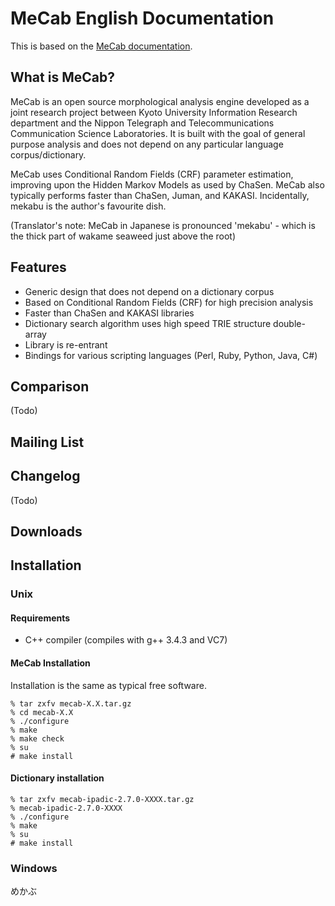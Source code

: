 MeCab English Documentation
===========================

This is based on the [MeCab documentation](http://mecab.googlecode.com/svn/trunk/mecab/doc/index.html).

What is MeCab?
--------------

MeCab is an open source morphological analysis engine developed as a joint research
project between Kyoto University Information Research
department and the Nippon Telegraph and Telecommunications Communication Science
Laboratories. It is built with the goal of general purpose analysis and
does not depend on any particular language corpus/dictionary. 

MeCab uses Conditional Random Fields (CRF) parameter estimation, improving upon
the Hidden Markov Models as used by ChaSen. MeCab also typically performs faster
than ChaSen, Juman, and KAKASI. Incidentally, mekabu is the author's favourite dish.

(Translator's note: MeCab in Japanese is pronounced 'mekabu' - which is the thick
part of wakame seaweed just above the root)

Features
--------
 - Generic design that does not depend on a dictionary corpus
 - Based on Conditional Random Fields (CRF) for high precision analysis
 - Faster than ChaSen and KAKASI libraries
 - Dictionary search algorithm uses high speed TRIE structure double-array
 - Library is re-entrant
 - Bindings for various scripting languages (Perl, Ruby, Python, Java, C#)

Comparison
----------

(Todo)

Mailing List
------------

Changelog
---------
(Todo)

Downloads
---------


Installation
------------

### Unix

#### Requirements
 - C++ compiler (compiles with g++ 3.4.3 and VC7)

#### MeCab Installation

Installation is the same as typical free software.

    % tar zxfv mecab-X.X.tar.gz
    % cd mecab-X.X
    % ./configure
    % make
    % make check
    % su
    # make install

#### Dictionary installation

    % tar zxfv mecab-ipadic-2.7.0-XXXX.tar.gz
    % mecab-ipadic-2.7.0-XXXX
    % ./configure
    % make
    % su
    # make install

### Windows


めかぶ
